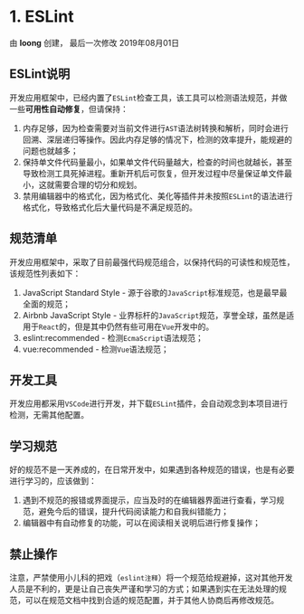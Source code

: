 # 1. ESLint

由 **loong** 创建， 最后一次修改 2019年08月01日

## ESLint说明

开发应用框架中，已经内置了`ESLint`检查工具，该工具可以检测语法规范，并做一些**可用性自动修复**，但请保持：

1. 内存足够，因为检查需要对当前文件进行`AST`语法树转换和解析，同时会进行回溯、深层递归等操作。因此内存足够的情况下，检测的效率提升，能规避的问题也就越多；
2. 保持单文件代码量最小，如果单文件代码量越大，检查的时间也就越长，甚至导致检测工具死掉进程。重新开机后可恢复，但开发过程中尽量保证单文件最小，这就需要合理的切分和规划。
3. 禁用编辑器中的格式化，因为格式化、美化等插件并未按照`ESLint`的语法进行格式化，导致格式化后大量代码是不满足规范的。

## 规范清单

开发应用框架中，采取了目前最强代码规范组合，以保持代码的可读性和规范性，该规范性列表如下：

1. JavaScript Standard Style - 源于谷歌的`JavaScript`标准规范，也是最早最全面的规范；
2. Airbnb JavaScript Style - 业界标杆的`JavaScript`规范，享誉全球，虽然是适用于`React`的，但是其中仍然有些可用在`Vue`开发中的。
3. eslint:recommended - 检测`EcmaScript`语法规范；
4. vue:recommended - 检测`Vue`语法规范；

## 开发工具

开发应用都采用`VSCode`进行开发，并下载`ESLint`插件，会自动观念到本项目进行检测，无需其他配置。

## 学习规范

好的规范不是一天养成的，在日常开发中，如果遇到各种规范的错误，也是有必要进行学习的，应该做到：

1. 遇到不规范的报错或界面提示，应当及时的在编辑器界面进行查看，学习规范，避免今后的错误，提升代码阅读能力和自我纠错能力；
2. 编辑器中有自动修复的功能，可以在阅读相关说明后进行修复操作；

## 禁止操作

注意，严禁使用小儿科的把戏（`eslint注释`）将一个规范给规避掉，这对其他开发人员是不利的，更是让自己丧失严谨和学习的方式；如果遇到实在无法处理的规范，可以在规范文档中找到合适的规范配置，并于其他人协商后再修改规范。
